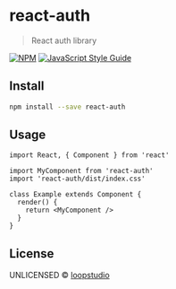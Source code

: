 # react-auth

> React auth library

[![NPM](https://img.shields.io/npm/v/react-auth.svg)](https://www.npmjs.com/package/react-auth) [![JavaScript Style Guide](https://img.shields.io/badge/code_style-standard-brightgreen.svg)](https://standardjs.com)

## Install

```bash
npm install --save react-auth
```

## Usage

```tsx
import React, { Component } from 'react'

import MyComponent from 'react-auth'
import 'react-auth/dist/index.css'

class Example extends Component {
  render() {
    return <MyComponent />
  }
}
```

## License

UNLICENSED © [loopstudio](https://github.com/loopstudio)
